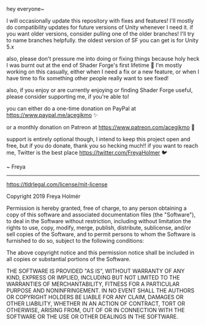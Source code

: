 hey everyone~

I will occasionally update this repository with fixes and features!
I'll mostly do compatibility updates for future versions of Unity whenever I need it. if you want older versions, consider pulling one of the older branches! I'll try to name branches helpfully. the oldest version of SF you can get is for Unity 5.x

also, please don't pressure me into doing or fixing things because holy heck I was burnt out at the end of Shader Forge's first lifetime 👀 I'm mostly working on this casually, either when I need a fix or a new feature, or when I have time to fix something other people really want to see fixed!

also, if you enjoy or are currently enjoying or finding Shader Forge useful, please consider supporting me, if you're able to!

you can either do a one-time donation on PayPal at https://www.paypal.me/acegikmo ✨

or a monthly donation on Patreon at https://www.patreon.com/acegikmo 💖

support is entirely optional though, I intend to keep this project open and free, but if you do donate, thank you so hecking much!! if you want to reach me, Twitter is the best place https://twitter.com/FreyaHolmer 🐦

~ Freya

-------------------------------


https://tldrlegal.com/license/mit-license

Copyright 2019 Freya Holmér

Permission is hereby granted, free of charge, to any person obtaining a copy of this software and associated documentation files (the "Software"), to deal in the Software without restriction, including without limitation the rights to use, copy, modify, merge, publish, distribute, sublicense, and/or sell copies of the Software, and to permit persons to whom the Software is furnished to do so, subject to the following conditions:

The above copyright notice and this permission notice shall be included in all copies or substantial portions of the Software.

THE SOFTWARE IS PROVIDED "AS IS", WITHOUT WARRANTY OF ANY KIND, EXPRESS OR IMPLIED, INCLUDING BUT NOT LIMITED TO THE WARRANTIES OF MERCHANTABILITY, FITNESS FOR A PARTICULAR PURPOSE AND NONINFRINGEMENT. IN NO EVENT SHALL THE AUTHORS OR COPYRIGHT HOLDERS BE LIABLE FOR ANY CLAIM, DAMAGES OR OTHER LIABILITY, WHETHER IN AN ACTION OF CONTRACT, TORT OR OTHERWISE, ARISING FROM, OUT OF OR IN CONNECTION WITH THE SOFTWARE OR THE USE OR OTHER DEALINGS IN THE SOFTWARE.
